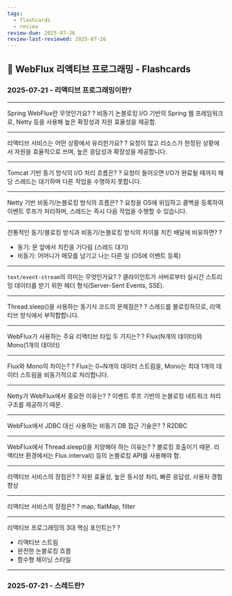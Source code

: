 ```yaml
---
tags:
  - flashcards
  - review
review-due: 2025-07-26
review-last-reviewed: 2025-07-26
---
```

## 📘 WebFlux 리액티브 프로그래밍 - Flashcards
### 2025-07-21 - 리액티브 프로그래밍이란?
--- 

Spring WebFlux란 무엇인가요?
?
비동기 논블로킹 I/O 기반의 Spring 웹 프레임워크로, Netty 등을 사용해 높은 확장성과 자원 효율성을 제공함.

---

리액티브 서비스는 어떤 상황에서 유리한가요?
?
요청이 많고 리소스가 한정된 상황에서 자원을 효율적으로 쓰며, 높은 응답성과 확장성을 제공합니다.

---

Tomcat 기반 동기 방식의 I/O 처리 흐름은?
?
요청이 들어오면 I/O가 완료될 때까지 해당 스레드는 대기하며 다른 작업을 수행하지 못합니다.

---

Netty 기반 비동기/논블로킹 방식의 흐름은?
?
요청을 OS에 위임하고 콜백을 등록하여 이벤트 루프가 처리하며, 스레드는 즉시 다음 작업을 수행할 수 있습니다.

---

전통적인 동기/블로킹 방식과 비동기/논블로킹 방식의 차이를 치킨 배달에 비유하면?
?
- 동기: 문 앞에서 치킨을 기다림 (스레드 대기)  
- 비동기: 어머니가 메모를 남기고 나는 다른 일 (OS에 이벤트 등록)

---

`text/event-stream`의 의미는 무엇인가요?
?
클라이언트가 서버로부터 실시간 스트리밍 데이터를 받기 위한 헤더 형식(Server-Sent Events, SSE).

---

Thread.sleep()을 사용하는 동기식 코드의 문제점은?
?
스레드를 블로킹하므로, 리액티브 방식에서 부적합합니다.

---

WebFlux가 사용하는 주요 리액티브 타입 두 가지는?
?
Flux(N개의 데이터)와 Mono(1개의 데이터)

---

Flux와 Mono의 차이는?
?
Flux는 0~N개의 데이터 스트림을, Mono는 최대 1개의 데이터 스트림을 비동기적으로 처리합니다.

---

Netty가 WebFlux에서 중요한 이유는?
?
이벤트 루프 기반의 논블로킹 네트워크 처리 구조를 제공하기 때문.

---

WebFlux에서 JDBC 대신 사용하는 비동기 DB 접근 기술은?
?
R2DBC

---

WebFlux에서 Thread.sleep()을 지양해야 하는 이유는?
?
블로킹 호출이기 때문. 리액티브 환경에서는 Flux.interval() 등의 논블로킹 API를 사용해야 함.

---

리액티브 서비스의 장점은?
?
자원 효율성, 높은 동시성 처리, 빠른 응답성, 사용자 경험 향상

---

리액티브 서비스의 장점은?
?
map, flatMap, filter

---

리액티브 프로그래밍의 3대 핵심 포인트는?
?
- 리액티브 스트림
- 완전한 논블로킹 흐름
- 함수형 체이닝 스타일

---

### 2025-07-21 - 스레드란?

